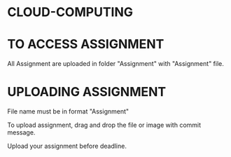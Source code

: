 # CLOUD-COMPUTING

TO ACCESS ASSIGNMENT
=======================

All Assignment are uploaded in folder "Assignment" with "Assignment<no>" file.
  
**UPLOADING ASSIGNMENT**
=======================
  
File name must be in format "Assignment<no>"  
  
To upload assignment, drag and drop the file or image with commit message. 
  
Upload your assignment before deadline.
  
